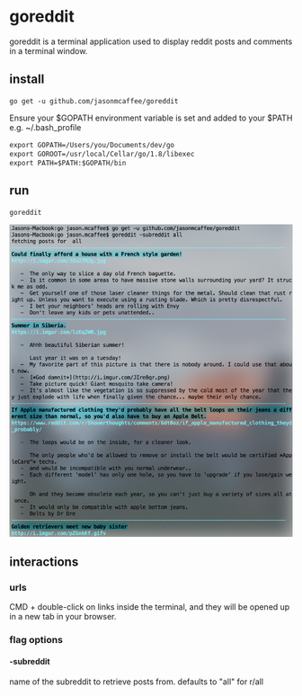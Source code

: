 # goreddit
goreddit is a terminal application used to display reddit posts and comments in a terminal window.

## install
```
go get -u github.com/jasonmcaffee/goreddit
```

Ensure your $GOPATH environment variable is set and added to your $PATH
e.g. ~/.bash_profile
```
export GOPATH=/Users/you/Documents/dev/go
export GOROOT=/usr/local/Cellar/go/1.8/libexec
export PATH=$PATH:$GOPATH/bin
```
## run
```
goreddit
```

![Alt text](goreddit-terminal.png?raw=true "Optional Title")
## interactions
### urls
CMD + double-click on links inside the terminal, and they will be opened up in a new tab in your browser.

### flag options

#### -subreddit
name of the subreddit to retrieve posts from.
defaults to "all" for r/all